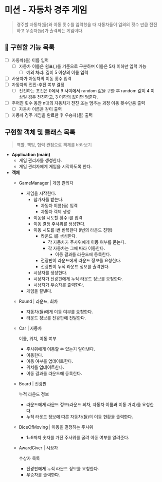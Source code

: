 # **미션 - 자동차 경주 게임**

> 경주할 자동차(들)와 이동 횟수를 입력했을 때 자동차들이 임의의 횟수 만큼 전진하고 우승자(들)가 출력되는 게임이다.

## **🚀 구현할 기능 목록**

- [ ]  자동차(들) 이름 입력
    - [ ]  자동차 이름은 쉼표(,)를 기준으로 구분하며 이름은 5자 이하만 입력 가능
        - [ ]  예외 처리: 길이 5 이상의 이름 입력
- [ ]  사용자가 자동차의 이동 횟수 입력
- [ ]  자동차의 전진-후진 여부 결정
    - [ ]  전진하는 조건은 0에서 9 사이에서 random 값을 구한 후 random 값이 4 이상일 경우 전진하고, 3 이하의 값이면 멈춘다.
- [ ]  주어진 횟수 동안 n대의 자동차가 전진 또는 멈추는 과정 이동 횟수만큼 출력
    - [ ]  자동차 이름을 같이 출력
- [ ]  자동차 경주 게임을 완료한 후 우승자(들) 출력

## 구현할 객체 및 클래스 목록

> 역할, 책임, 협력 관점으로 객체를 바라보기

- **Application (main)**
    - 게임 관리자를 생성한다.
    - 게임 관리자에게 게임을 시작하도록 한다.
- **객체**
    - GameManager | 게임 관리자
        - 게임을 시작한다.
            - 참가자를 받는다.
                - 자동차 이름(들) 입력
                - 자동차 객체 생성
            - 이동을 시도할 횟수 i를 입력
            - 이동 결정 주사위를 생성한다.
            - 이동 시도를 i번 반복한다 (i번의 라운드 진행)
                - 라운드 i를 생성한다.
                    - 각 자동차가 주사위에게 이동 여부를 묻는다.
                    - 각 자동차는 그에 따라 이동한다.
                        - 이동 결과를 라운드에 등록한다.
                - 전광판이 라운드에게 라운드 정보를 요청한다.
                - 전광판이 누적 라운드 정보를 출력한다.
            - 시상자를 생성한다.
            - 시상자가 전광판에게 누적 라운드 정보를 요청한다.
            - 시상자가 우승자를 출력한다.
        - 게임을 끝낸다.
    - Round | 라운드, 회차
        - 자동차(들)에게 이동 여부를 요청한다.
        - 라운드 정보를 전광판에 전달한다.
    - Car | 자동차

        이름, 위치, 이동 여부

        - 주사위에게 이동할 수 있는지 알아낸다.
        - 이동한다.
        - 이동 여부를 업데이트한다.
        - 위치를 업데이트한다.
        - 이동 결과를 라운드에 등록한다.
    - Board | 전광판

        누적 라운드 정보

        - 라운드에게 라운드 정보(라운드 회차, 자동차 이름과 이동 거리)를 요청한다.
        - 누적 라운드 정보에 따른 자동차(들)의 이동 현황을 출력한다.
    - DiceOfMoving | 이동을 결정하는 주사위
        - 1~9까지 숫자를 가진 주사위를 굴려 이동 여부를 알려준다.
    - AwardGiver | 시상자

        수상자 목록

        - 전광판에게 누적 라운드 정보를 요청한다.
        - 우승자를 출력한다.